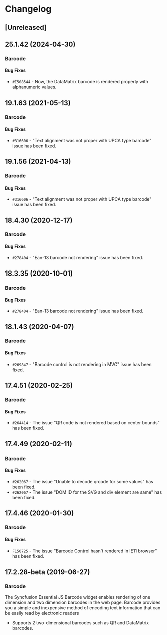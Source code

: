 # Changelog

## [Unreleased]

## 25.1.42 (2024-04-30)

### Barcode

#### Bug Fixes

- `#I508544` - Now, the DataMatrix barcode is rendered properly with alphanumeric values.

## 19.1.63 (2021-05-13)

### Barcode

#### Bug Fixes

- `#316606` - "Text alignment was not proper with UPCA type barcode" issue has been fixed.

## 19.1.56 (2021-04-13)

### Barcode

#### Bug Fixes

- `#316606` - "Text alignment was not proper with UPCA type barcode" issue has been fixed.

## 18.4.30 (2020-12-17)

### Barcode

#### Bug Fixes

- `#278404` - "Ean-13 barcode not rendering" issue has been fixed.

## 18.3.35 (2020-10-01)

### Barcode

#### Bug Fixes

- `#278404` - "Ean-13 barcode not rendering" issue has been fixed.

## 18.1.43 (2020-04-07)

### Barcode

#### Bug Fixes

- `#269847` - "Barcode control is not rendering in MVC" issue has been fixed.

## 17.4.51 (2020-02-25)

### Barcode

#### Bug Fixes

- `#264414` - The issue "QR code is not rendered based on center bounds" has been fixed.

## 17.4.49 (2020-02-11)

### Barcode

#### Bug Fixes

- `#262067` - The issue "Unable to decode qrcode for some values" has been fixed.
- `#262067` - The issue "DOM ID for the SVG and div element are same" has been fixed.

## 17.4.46 (2020-01-30)

### Barcode

#### Bug Fixes

- `F150725` - The issue "Barcode Control hasn't rendered in IE11 browser" has been fixed.

## 17.2.28-beta (2019-06-27)

### Barcode

The Syncfusion Essential JS Barcode widget enables rendering of one dimension and two dimension barcodes in the web page. Barcode provides you a simple and inexpensive method of encoding text information that can be easily read by electronic readers


- Supports 2 two-dimensional barcodes such as QR and DataMatrix barcodes.


